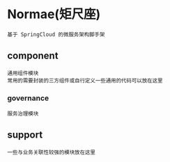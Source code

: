 # Normae(矩尺座)

    基于 SpringCloud 的微服务架构脚手架
    
## component

    通用组件模块
    常用的需要封装的三方组件或自行定义一些通用的代码可以放在这里
    
### governance

    服务治理模块
    
## support

    一些与业务关联性较强的模块放在这里